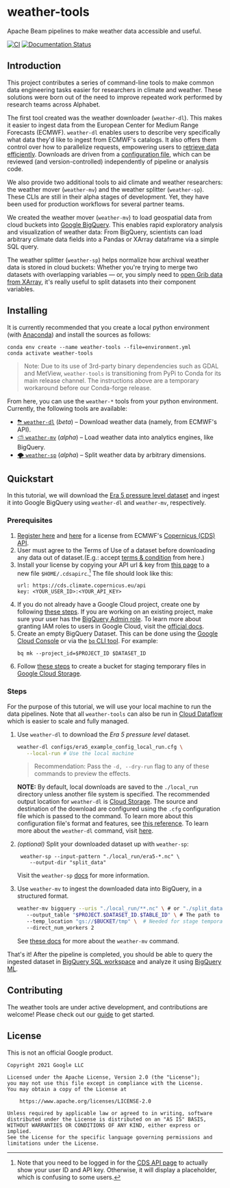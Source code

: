 # weather-tools

Apache Beam pipelines to make weather data accessible and useful.

[![CI](https://github.com/googlestaging/weather-tools/actions/workflows/ci.yml/badge.svg)](https://github.com/googlestaging/weather-tools/actions/workflows/ci.yml)
[![Documentation Status](https://readthedocs.org/projects/weather-tools/badge/?version=latest)](https://weather-tools.readthedocs.io/en/latest/?badge=latest)

## Introduction

This project contributes a series of command-line tools to make common data engineering tasks easier for researchers in
climate and weather. These solutions were born out of the need to improve repeated work performed by research teams
across Alphabet.

The first tool created was the weather downloader (`weather-dl`). This makes it easier to ingest data from the European
Center for Medium Range Forecasts (ECMWF). `weather-dl` enables users to describe very specifically what data they'd
like to ingest from ECMWF's catalogs. It also offers them control over how to parallelize requests, empowering users to
[retrieve data efficiently](Efficient-Requests.md). Downloads are driven from a
[configuration file](Configuration.md), which can be reviewed (and version-controlled) independently of pipeline or
analysis code.

We also provide two additional tools to aid climate and weather researchers: the weather mover (`weather-mv`) and the
weather splitter (`weather-sp`). These CLIs are still in their alpha stages of development. Yet, they have been used for
production workflows for several partner teams.

We created the weather mover (`weather-mv`) to load geospatial data from cloud buckets
into [Google BigQuery](https://cloud.google.com/bigquery). This enables rapid exploratory analysis and visualization of
weather data: From BigQuery, scientists can load arbitrary climate data fields into a Pandas or XArray dataframe via a
simple SQL query.

The weather splitter (`weather-sp`) helps normalize how archival weather data is stored in cloud buckets:
Whether you're trying to merge two datasets with overlapping variables — or, you simply need
to [open Grib data from XArray](https://github.com/ecmwf/cfgrib/issues/2), it's really useful to split datasets into
their component variables.

## Installing

It is currently recommended that you create a local python environment (with
[Anaconda](https://www.anaconda.com/products/individual)) and install the
sources as follows:

  ```shell
conda env create --name weather-tools --file=environment.yml
conda activate weather-tools
  ```

> Note: Due to its use of 3rd-party binary dependencies such as GDAL and MetView, `weather-tools`
> is transitioning from PyPi to Conda for its main release channel. The instructions above
> are a temporary workaround before our Conda-forge release.

From here, you can use the `weather-*` tools from your python environment. Currently, the following tools are available:

- [⛈ `weather-dl`](weather_dl/README.md) (_beta_) – Download weather data (namely, from ECMWF's API).
- [⛅️ `weather-mv`](weather_mv/README.md) (_alpha_) – Load weather data into analytics engines, like BigQuery.
- [🌪 `weather-sp`](weather_sp/README.md) (_alpha_) – Split weather data by arbitrary dimensions.

## Quickstart

In this tutorial, we will
download the [Era 5 pressure level dataset](https://cds.climate.copernicus.eu/datasets/reanalysis-era5-pressure-levels?tab=overview)
and ingest it into Google BigQuery using `weather-dl` and `weather-mv`, respectively.

### Prerequisites

1. [Register here](https://www.ecmwf.int/) and [here](https://cds.climate.copernicus.eu/) for a license from
   ECMWF's [Copernicus (CDS) API](https://cds.climate.copernicus.eu/api-how-to).
2. User must agree to the Terms of Use of a dataset before downloading any data out of dataset.(E.g.: accept [terms & condition](https://cds.climate.copernicus.eu/datasets/reanalysis-era5-single-levels?tab=download#manage-licences) from here.)
3. Install your license by copying your API url & key from [this page](https://cds.climate.copernicus.eu/how-to-api) to a new file `$HOME/.cdsapirc`.[^1] The file should look like this:
   ```
   url: https://cds.climate.copernicus.eu/api
   key: <YOUR_USER_ID>:<YOUR_API_KEY>
   ```
4. If you do not already have a Google Cloud project, create one by following
   [these steps](https://cloud.google.com/docs/get-started). If you are working on
   an existing project, make sure your user has the [BigQuery Admin role](https://cloud.google.com/bigquery/docs/access-control#bigquery.admin).
   To learn more about granting IAM roles to users in Google Cloud, visit the
   [official docs](https://cloud.google.com/iam/docs/granting-changing-revoking-access#grant-single-role).
5. Create an empty BigQuery Dataset. This can be done using
   the [Google Cloud Console](https://cloud.google.com/bigquery/docs/quickstarts/quickstart-cloud-console#create_a_dataset)
   or via the [`bq` CLI tool](https://cloud.google.com/bigquery/docs/quickstarts/quickstart-command-line). 
   For example:
   ```shell
   bq mk --project_id=$PROJECT_ID $DATASET_ID
   ```
6. Follow [these steps](https://cloud.google.com/storage/docs/creating-buckets) 
   to create a bucket for staging temporary files in [Google Cloud Storage](https://cloud.google.com/storage).

### Steps

For the purpose of this tutorial, we will use your local machine to run the
data pipelines. Note that all `weather-tools` can also be run in [Cloud Dataflow](https://cloud.google.com/dataflow)
which is easier to scale and fully managed.

1. Use `weather-dl` to download the *Era 5 pressure level* dataset.
   ```bash
   weather-dl configs/era5_example_config_local_run.cfg \
      --local-run # Use the local machine
   ```

   > Recommendation: Pass the `-d, --dry-run` flag to any of these commands to preview the effects.

   **NOTE:** By default, local downloads are saved to the `./local_run` directory unless another file system is specified.
   The recommended output location for `weather-dl` is [Cloud Storage](https://cloud.google.com/storage).
   The source and destination of the download are configured using the `.cfg` configuration file which is passed to the command.
   To learn more about this configuration file's format and features,
   see [this reference](Configuration.md). To learn more about the `weather-dl` command, visit [here](weather_dl/README.md).

2. *(optional)* Split your downloaded dataset up with `weather-sp`:

   ```shell
    weather-sp --input-pattern "./local_run/era5-*.nc" \
       --output-dir "split_data" 
   ```

   Visit the `weather-sp` [docs](weather_sp/README.md) for more information.

3. Use `weather-mv` to ingest the downloaded data into BigQuery, in a structured format.

   ```bash
   weather-mv bigquery --uris "./local_run/**.nc" \ # or "./split_data/**.nc" if weather-sp is used
      --output_table "$PROJECT.$DATASET_ID.$TABLE_ID" \ # The path to the destination BigQuery table
      --temp_location "gs://$BUCKET/tmp" \  # Needed for stage temporary files before writing to BigQuery
      --direct_num_workers 2
   ```

   See [these docs](weather_mv/README.md) for more about the `weather-mv` command.

That's it! After the pipeline is completed, you should be able to query the ingested 
dataset in [BigQuery SQL workspace](https://cloud.google.com/bigquery/docs/bigquery-web-ui)
and analyze it using [BigQuery ML](https://cloud.google.com/bigquery-ml/docs/introduction).

## Contributing

The weather tools are under active development, and contributions are welcome! Please check out
our [guide](CONTRIBUTING.md) to get started.

## License

This is not an official Google product.

```
Copyright 2021 Google LLC

Licensed under the Apache License, Version 2.0 (the "License");
you may not use this file except in compliance with the License.
You may obtain a copy of the License at

    https://www.apache.org/licenses/LICENSE-2.0

Unless required by applicable law or agreed to in writing, software
distributed under the License is distributed on an "AS IS" BASIS,
WITHOUT WARRANTIES OR CONDITIONS OF ANY KIND, either express or implied.
See the License for the specific language governing permissions and
limitations under the License.
```

[^1]: Note that you need to be logged in for the [CDS API page](https://cds.climate.copernicus.eu/api-how-to#install-the-cds-api-key) to actually show your user ID and API key. Otherwise, it will display a placeholder, which is confusing to some users.
